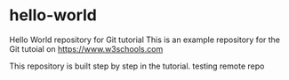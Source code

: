 # hello-world
Hello World repository for Git tutorial
This is an example repository for the Git tutoial on https://www.w3schools.com

This repository is built step by step in the tutorial.
testing remote repo
